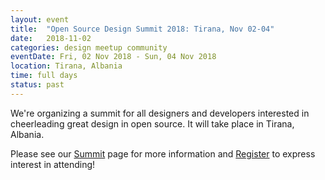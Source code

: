 ```yaml
---
layout: event
title:  "Open Source Design Summit 2018: Tirana, Nov 02-04"
date:   2018-11-02
categories: design meetup community
eventDate: Fri, 02 Nov 2018 - Sun, 04 Nov 2018
location: Tirana, Albania
time: full days
status: past
---
```


We're organizing a summit for all designers and developers interested in cheerleading great design in open source. It will take place in Tirana, Albania.

Please see our [Summit](http://opensourcedesign.net/summit/) page for more information and [Register](https://opencollective.com/opensourcedesign/events/open-source-design-summit-2018-371ev#) to express interest in attending!
